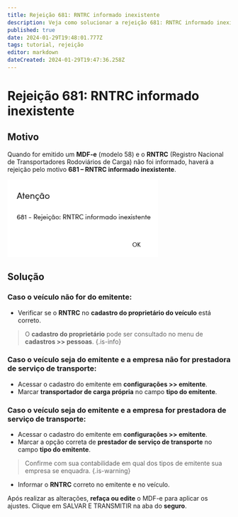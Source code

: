 ```yaml
---
title: Rejeição 681: RNTRC informado inexistente
description: Veja como solucionar a rejeição 681: RNTRC informado inexistente no Gweb.
published: true
date: 2024-01-29T19:48:01.777Z
tags: tutorial, rejeição
editor: markdown
dateCreated: 2024-01-29T19:47:36.258Z
---
```



# Rejeição 681: RNTRC informado inexistente

## Motivo

Quando for emitido um **MDF-e** (modelo 58) e o **RNTRC** (Registro Nacional de Transportadores Rodoviários de Carga) não foi informado, haverá a rejeição pelo motivo **681 – RNTRC informado inexistente**.

![Texto da rejeição](/tutoriais/rejeicoes/681/msg_rej_681.png)

## Solução

### Caso o **veículo** não for do **emitente**:

- Verificar se o **RNTRC** no **cadastro do proprietário do veículo** está correto.

> O **cadastro do proprietário** pode ser consultado no menu de **cadastros >> pessoas**.
{.is-info}


### Caso o **veículo** seja do **emitente** e a empresa **não for** prestadora de serviço de transporte:
- Acessar o cadastro do emitente em **configurações >> emitente**.
- Marcar **transportador de carga própria** no campo **tipo do emitente**.

### Caso o veículo seja do emitente e a empresa for prestadora de serviço de transporte:
- Acessar o cadastro do emitente em **configurações >> emitente**.
- Marcar a opção correta de **prestador de serviço de transporte** no campo **tipo do emitente**.

> Confirme com sua contabilidade em qual dos tipos de emitente sua empresa se enquadra.
{.is-warning}

- Informar o **RNTRC** correto no emitente e no veículo.

Após realizar as alterações, **refaça ou edite** o MDF-e para aplicar os ajustes. Clique em <span class="mat-button mat-accent">SALVAR E TRANSMITIR</span> na aba do **seguro**.
